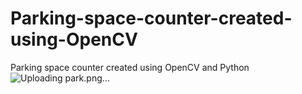 # Parking-space-counter-created-using-OpenCV
Parking space counter created using OpenCV and Python
![Uploading park.png…]()
